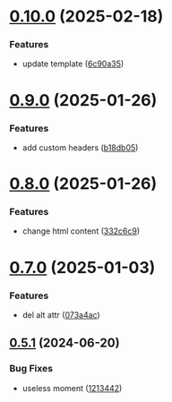 # [0.10.0](https://github.com/tardis-ksh/hexo-ai-summaries/compare/v0.9.0...v0.10.0) (2025-02-18)


### Features

* update template ([6c90a35](https://github.com/tardis-ksh/hexo-ai-summaries/commit/6c90a3502c870bbb04e81da46a5ccc8254088042))



# [0.9.0](https://github.com/tardis-ksh/hexo-ai-summaries/compare/v0.8.0...v0.9.0) (2025-01-26)


### Features

* add custom headers ([b18db05](https://github.com/tardis-ksh/hexo-ai-summaries/commit/b18db05fd939a6525295a8e741e09095bdb7a7c7))



# [0.8.0](https://github.com/tardis-ksh/hexo-ai-summaries/compare/v0.7.0...v0.8.0) (2025-01-26)


### Features

* change html content ([332c6c9](https://github.com/tardis-ksh/hexo-ai-summaries/commit/332c6c96400955bca86339861367cf2daa1ac936))



# [0.7.0](https://github.com/tardis-ksh/hexo-ai-summaries/compare/v0.5.1...v0.7.0) (2025-01-03)


### Features

* del alt attr ([073a4ac](https://github.com/tardis-ksh/hexo-ai-summaries/commit/073a4acd281fd297dc1d634a25f8881990432b83))



## [0.5.1](https://github.com/tardis-ksh/hexo-ai-summaries/compare/v0.5.0...v0.5.1) (2024-06-20)


### Bug Fixes

* useless moment ([1213442](https://github.com/tardis-ksh/hexo-ai-summaries/commit/1213442a8d9fd95fea29056f1ac25725fe66f676))



